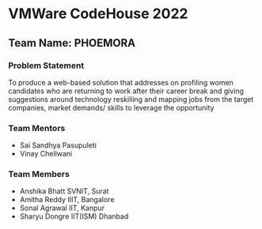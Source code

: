 # VMWare CodeHouse 2022
## Team Name: PHOEMORA

### Problem Statement
To produce a web-based solution that addresses on profiling women candidates who are returning to work after their career break and giving suggestions around technology reskilling and mapping jobs from the target companies, market demands/ skills to leverage the opportunity

### Team Mentors
* Sai Sandhya Pasupuleti
* Vinay Chellwani

### Team Members
* Anshika Bhatt SVNIT, Surat
* Amitha Reddy IIIT, Bangalore
* Sonal Agrawal IIT, Kanpur
* Sharyu Dongre IIT(ISM) Dhanbad
